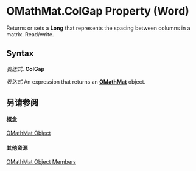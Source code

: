 
# OMathMat.ColGap Property (Word)

Returns or sets a  **Long** that represents the spacing between columns in a matrix. Read/write.


## Syntax

 _表达式_. **ColGap**

 _表达式_ An expression that returns an **[OMathMat](40478b6e-18fe-b7b7-d0bc-def1349db56a.md)** object.


## 另请参阅


#### 概念


[OMathMat Object](40478b6e-18fe-b7b7-d0bc-def1349db56a.md)
#### 其他资源


[OMathMat Object Members](http://msdn.microsoft.com/library/52380bf7-6cde-27d1-2e2c-039063a9d42d%28Office.15%29.aspx)
